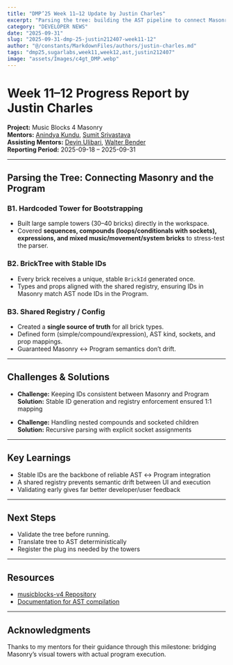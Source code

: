 ```yaml
---
title: "DMP’25 Week 11–12 Update by Justin Charles"
excerpt: "Parsing the tree: building the AST pipeline to connect Masonry’s brick towers with the Program execution layer"
category: "DEVELOPER NEWS"
date: "2025-09-31"
slug: "2025-09-31-dmp-25-justin212407-week11-12"
author: "@/constants/MarkdownFiles/authors/justin-charles.md"
tags: "dmp25,sugarlabs,week11,week12,ast,justin212407"
image: "assets/Images/c4gt_DMP.webp"
---
```


<!-- markdownlint-disable -->

# Week 11–12 Progress Report by Justin Charles

**Project:** Music Blocks 4 Masonry  
**Mentors:** [Anindya Kundu](https://github.com/meganindya/), [Sumit Srivastava](https://github.com/sum2it)  
**Assisting Mentors:** [Devin Ulibari](https://github.com/pikurasa/), [Walter Bender](https://github.com/walterbender)  
**Reporting Period:** 2025-09-18 – 2025-09-31   

---

## Parsing the Tree: Connecting Masonry and the Program

### B1. Hardcoded Tower for Bootstrapping
- Built large sample towers (30–40 bricks) directly in the workspace.  
- Covered **sequences, compounds (loops/conditionals with sockets), expressions, and mixed music/movement/system bricks** to stress-test the parser.  

### B2. BrickTree with Stable IDs
- Every brick receives a unique, stable `BrickId` generated once.  
- Types and props aligned with the shared registry, ensuring IDs in Masonry match AST node IDs in the Program.  

### B3. Shared Registry / Config
- Created a **single source of truth** for all brick types.  
- Defined form (simple/compound/expression), AST kind, sockets, and prop mappings.  
- Guaranteed Masonry ↔ Program semantics don’t drift.  

---

## Challenges & Solutions

- **Challenge:** Keeping IDs consistent between Masonry and Program  
  **Solution:** Stable ID generation and registry enforcement ensured 1:1 mapping  

- **Challenge:** Handling nested compounds and socketed children  
  **Solution:** Recursive parsing with explicit socket assignments  

---

## Key Learnings

- Stable IDs are the backbone of reliable AST ↔ Program integration  
- A shared registry prevents semantic drift between UI and execution  
- Validating early gives far better developer/user feedback  

---

## Next Steps

- Validate the tree before running.
- Translate tree to AST deterministically
- Register the plug ins needed by the towers

---

## Resources

- [musicblocks-v4 Repository](https://github.com/sugarlabs/musicblocks-v4)  
- [Documentation for AST compilation](https://docs.google.com/document/d/1C0t4iSze2eDEv6lWbloK3MnvJgAa6HvmXmk2sQ0lCZs/edit?tab=t.r7v91obun4vn#heading=h.gywsry3tia37)

---

## Acknowledgments

Thanks to my mentors for their guidance through this milestone: bridging Masonry’s visual towers with actual program execution.
